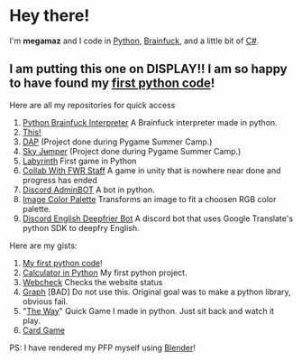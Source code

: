 # Hey there!

I'm **megamaz** and I code in [Python](https://www.python.org/), [Brainfuck](https://www.youtube.com/watch?v=tcHaMWktCYE&ab_channel=623), and a little bit of [C#](https://docs.microsoft.com/en-us/dotnet/csharp/). 
## I am putting this one on DISPLAY!! I am so happy to have found my [first python code](https://gist.github.com/megamaz/13055e5e85b2aea66812d22e40830063)!


Here are all my repositories for quick access
1. [Python Brainfuck Interpreter](https://github.com/megamaz/Brainfuck_Interpreter_Python) A Brainfuck interpreter made in python.
1. [This!](https://github.com/megamaz/megamaz)
1. [DAP](https://github.com/megamaz/Data-analyze-project) (Project done during Pygame Summer Camp.)
1. [Sky J~~u~~mper](https://github.com/megamaz/Sky-jmper) (Project done during Pygame Summer Camp.)
1. [Labyrinth](https://github.com/megamaz/Labyrinth) First game in Python
1. [Collab With FWR Staff](https://github.com/megamaz/CollabWithFWRStaff) A game in unity that is nowhere near done and progress has ended
1. [Discord AdminBOT](https://github.com/megamaz/AdminBOT) A bot in python.
1. [Image Color Palette](https://github.com/megamaz/PaletteColorImage/) Transforms an image to fit a choosen RGB color palette.
1. [Discord English Deepfrier Bot](https://github.com/megamaz/English-Deepfrier-Bot/) A discord bot that uses Google Translate's python SDK to deepfry English.

 Here are my gists:
1. [My first python code](https://gist.github.com/megamaz/13055e5e85b2aea66812d22e40830063)!
1. [Calculator in Python](https://gist.github.com/megamaz/82a49eefb634c1afebcf0c6ea7a9425d) My first python project.
1. [Webcheck](https://gist.github.com/megamaz/54ea880af345177544a9fa8914a57635) Checks the website status
1. [Graph](https://gist.github.com/megamaz/8f27b94b31b6609be8a0f826ac93fd8e) [BAD] Do not use this. Original goal was to make a python library, obvious fail.
1. "[The Way](https://gist.github.com/megamaz/41cfb50c3779f32018119f9e9ff540c1)" Quick Game I made in python. Just sit back and watch it play.
1. [Card Game](https://gist.github.com/megamaz/6eb2d00c5c9d8a6b7e6a36cc3478cb7c) 


PS: I have rendered my PFP myself using [Blender](https://www.blender.org/)!
